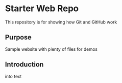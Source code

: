 # Starter Web Repo

This repository is for showing how Git and GitHub work

## Purpose

Sample website with plenty of files for demos

## Introduction

into text
